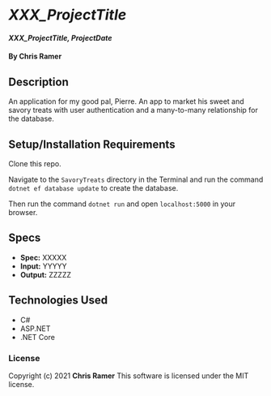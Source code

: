 # *XXX_ProjectTitle*

#### *XXX_ProjectTitle, ProjectDate*

#### By **Chris Ramer**

## Description

An application for my good pal, Pierre. An app to market his sweet and savory treats with user authentication and a many-to-many relationship for the database.

## Setup/Installation Requirements

Clone this repo.

Navigate to the `SavoryTreats` directory in the Terminal and run the command `dotnet ef database update` to create the database.

Then run the command `dotnet run` and open `localhost:5000` in your browser.

## Specs

* **Spec:** XXXXX
* **Input:** YYYYY
* **Output:** ZZZZZ

## Technologies Used

* C#
* ASP.NET
* .NET Core

### License

Copyright (c) 2021 **Chris Ramer**
This software is licensed under the MIT license.